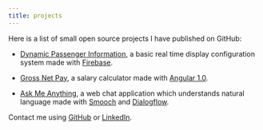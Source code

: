 ```yaml
---
title: projects
---
```


Here is a list of small open source projects I have published on GitHub:

- [Dynamic Passenger Information](https://casper23-sncf.herokuapp.com/), a basic real time display configuration system made with [Firebase](https://firebase.google.com).

- [Gross Net Pay](http://mycaule.github.io/gross-net-pay/), a salary calculator made with [Angular 1.0](https://angular.io).

- [Ask Me Anything](https://mycaule.github.io/ama-bot/), a web chat application which understands natural language made with [Smooch](https://smooch.io/platform/) and [Dialogflow](https://dialogflow.com).

Contact me using [GitHub](https://github.com/mycaule) or [LinkedIn](https://www.linkedin.com/in/michelhua/).
